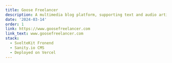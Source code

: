 ```yaml
---
title: Goose Freelancer
description: A multimedia blog platform, supporting text and audio articles, and a gorgeous homepage to go along with it. Also includes an awesome CMS
date: '2024-03-14'
order: 1
link: https://www.goosefreelancer.com
link_text: www.goosefreelancer.com
stack:
  - SvelteKit Fronend
  - Sanity.io CMS
  - Deployed on Vercel
---
```

